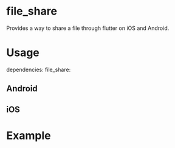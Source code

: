 # file_share

Provides a way to share a file through flutter on iOS and Android.

# Usage

dependencies:
    file_share:

## Android

## iOS

# Example